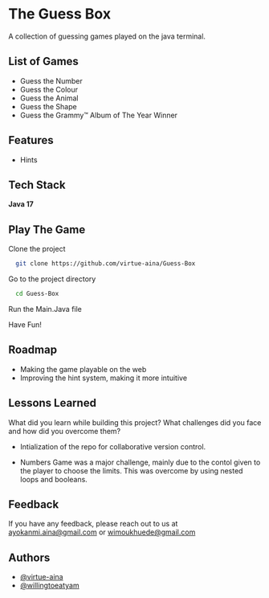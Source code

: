 
# The Guess Box

A collection of guessing games played on the java terminal.


## List of Games

- Guess the Number
- Guess the Colour
- Guess the Animal
- Guess the Shape
- Guess the Grammy™ Album of The Year Winner

## Features

- Hints


## Tech Stack

**Java 17**


## Play The Game

Clone the project

```bash
  git clone https://github.com/virtue-aina/Guess-Box
```

Go to the project directory

```bash
  cd Guess-Box
```

Run the Main.Java file

Have Fun!



## Roadmap

- Making the game playable on the web
- Improving the hint system, making it more intuitive



## Lessons Learned

What did you learn while building this project? What challenges did you face and how did you overcome them?

- Intialization of the repo for collaborative version control.

- Numbers Game was a major challenge, mainly due to the contol given to the player to choose the limits. This was overcome by using nested loops and booleans.
## Feedback

If you have any feedback, please reach out to us at ayokanmi.aina@gmail.com or wimoukhuede@gmail.com


## Authors

- [@virtue-aina](https://www.github.com/virtue-aina)
- [@willingtoeatyam](https://www.github.com/willingtoeatyam)

